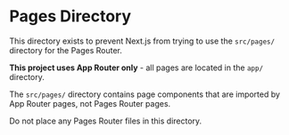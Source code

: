 # Pages Directory

This directory exists to prevent Next.js from trying to use the `src/pages/` directory for the Pages Router.

**This project uses App Router only** - all pages are located in the `app/` directory.

The `src/pages/` directory contains page components that are imported by App Router pages, not Pages Router pages.

Do not place any Pages Router files in this directory.